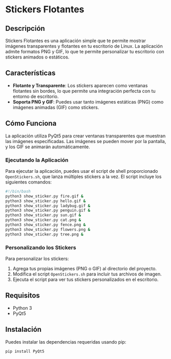 # Stickers Flotantes

## Descripción
Stickers Flotantes es una aplicación simple que te permite mostrar imágenes transparentes y flotantes en tu escritorio de Linux. La aplicación admite formatos PNG y GIF, lo que te permite personalizar tu escritorio con stickers animados o estáticos.

## Características
- **Flotante y Transparente**: Los stickers aparecen como ventanas flotantes sin bordes, lo que permite una integración perfecta con tu entorno de escritorio.
- **Soporta PNG y GIF**: Puedes usar tanto imágenes estáticas (PNG) como imágenes animadas (GIF) como stickers.

## Cómo Funciona
La aplicación utiliza PyQt5 para crear ventanas transparentes que muestran las imágenes especificadas. Las imágenes se pueden mover por la pantalla, y los GIF se animarán automáticamente.

### Ejecutando la Aplicación
Para ejecutar la aplicación, puedes usar el script de shell proporcionado `OpenStickers.sh`, que lanza múltiples stickers a la vez. El script incluye los siguientes comandos:

```bash
#!/bin/bash
python3 show_sticker.py fire.gif &
python3 show_sticker.py hello.gif &
python3 show_sticker.py ladybug.gif &
python3 show_sticker.py penguin.gif &
python3 show_sticker.py sun.gif &
python3 show_sticker.py cat.png &
python3 show_sticker.py fence.png &
python3 show_sticker.py flowers.png &
python3 show_sticker.py tree.png &
```

### Personalizando los Stickers
Para personalizar los stickers:
1. Agrega tus propias imágenes (PNG o GIF) al directorio del proyecto.
2. Modifica el script `OpenStickers.sh` para incluir tus archivos de imagen.
3. Ejecuta el script para ver tus stickers personalizados en el escritorio.

## Requisitos
- Python 3
- PyQt5

## Instalación
Puedes instalar las dependencias requeridas usando pip:

```bash
pip install PyQt5
```